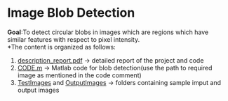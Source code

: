 # Image Blob Detection
**Goal**:To detect circular blobs in images which are regions which have similar features with respect to pixel intensity.\
*The content is organized as follows:
1. [description_report.pdf](Image-Blob-Detector/description_report.pdf) -> detailed report of the project and code
2. [CODE.m](Image-Blob-Detector/CODE.m) -> Matlab code for blob detection(use the path to required image as mentioned in the code comment)
3. [TestImages](Image-Blob-Detector/TestImages) and [OutputImages](Image-Blob-Detector/OutoutImages) -> folders containing sample imput and output images
